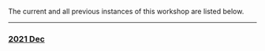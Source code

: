 The current and all previous instances of this workshop are listed below.
<hr>
<div class='workshop-list'>
<h3><a href='https://wcs-umea.github.io/kursledarprogram/2024/'>2021 Dec</a></h3></div>
